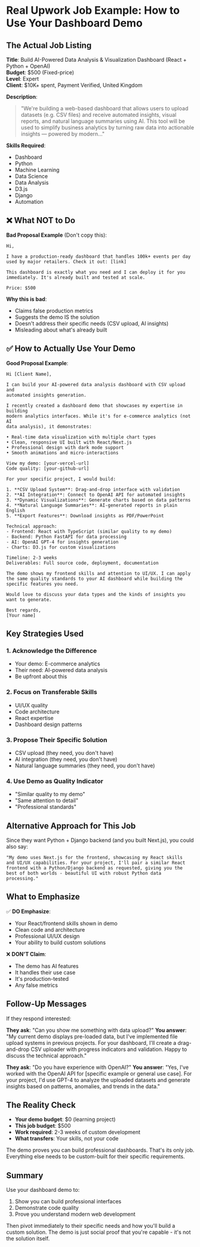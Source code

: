 # Real Upwork Job Example: How to Use Your Dashboard Demo

## The Actual Job Listing

**Title**: Build AI-Powered Data Analysis & Visualization Dashboard (React + Python + OpenAI)  
**Budget**: $500 (Fixed-price)  
**Level**: Expert  
**Client**: $10K+ spent, Payment Verified, United Kingdom  

**Description**:
> "We're building a web-based dashboard that allows users to upload datasets (e.g. CSV files) and receive automated insights, visual reports, and natural language summaries using AI. This tool will be used to simplify business analytics by turning raw data into actionable insights — powered by modern..."

**Skills Required**:
- Dashboard
- Python
- Machine Learning
- Data Science
- Data Analysis
- D3.js
- Django
- Automation

## ❌ What NOT to Do

**Bad Proposal Example** (Don't copy this):
```
Hi,

I have a production-ready dashboard that handles 100k+ events per day 
used by major retailers. Check it out: [link]

This dashboard is exactly what you need and I can deploy it for you 
immediately. It's already built and tested at scale.

Price: $500
```

**Why this is bad**:
- Claims false production metrics
- Suggests the demo IS the solution
- Doesn't address their specific needs (CSV upload, AI insights)
- Misleading about what's already built

## ✅ How to Actually Use Your Demo

**Good Proposal Example**:
```
Hi [Client Name],

I can build your AI-powered data analysis dashboard with CSV upload and 
automated insights generation.

I recently created a dashboard demo that showcases my expertise in building 
modern analytics interfaces. While it's for e-commerce analytics (not AI 
data analysis), it demonstrates:

• Real-time data visualization with multiple chart types
• Clean, responsive UI built with React/Next.js
• Professional design with dark mode support
• Smooth animations and micro-interactions

View my demo: [your-vercel-url]
Code quality: [your-github-url]

For your specific project, I would build:

1. **CSV Upload System**: Drag-and-drop interface with validation
2. **AI Integration**: Connect to OpenAI API for automated insights
3. **Dynamic Visualizations**: Generate charts based on data patterns
4. **Natural Language Summaries**: AI-generated reports in plain English
5. **Export Features**: Download insights as PDF/PowerPoint

Technical approach:
- Frontend: React with TypeScript (similar quality to my demo)
- Backend: Python FastAPI for data processing
- AI: OpenAI GPT-4 for insights generation
- Charts: D3.js for custom visualizations

Timeline: 2-3 weeks
Deliverables: Full source code, deployment, documentation

The demo shows my frontend skills and attention to UI/UX. I can apply 
the same quality standards to your AI dashboard while building the 
specific features you need.

Would love to discuss your data types and the kinds of insights you 
want to generate.

Best regards,
[Your name]
```

## Key Strategies Used

### 1. **Acknowledge the Difference**
- Your demo: E-commerce analytics
- Their need: AI-powered data analysis
- Be upfront about this

### 2. **Focus on Transferable Skills**
- UI/UX quality
- Code architecture
- React expertise
- Dashboard design patterns

### 3. **Propose Their Specific Solution**
- CSV upload (they need, you don't have)
- AI integration (they need, you don't have)
- Natural language summaries (they need, you don't have)

### 4. **Use Demo as Quality Indicator**
- "Similar quality to my demo"
- "Same attention to detail"
- "Professional standards"

## Alternative Approach for This Job

Since they want Python + Django backend (and you built Next.js), you could also say:

```
"My demo uses Next.js for the frontend, showcasing my React skills 
and UI/UX capabilities. For your project, I'll pair a similar React 
frontend with a Python/Django backend as requested, giving you the 
best of both worlds - beautiful UI with robust Python data processing."
```

## What to Emphasize

✅ **DO Emphasize**:
- Your React/frontend skills shown in demo
- Clean code and architecture
- Professional UI/UX design
- Your ability to build custom solutions

❌ **DON'T Claim**:
- The demo has AI features
- It handles their use case
- It's production-tested
- Any false metrics

## Follow-Up Messages

If they respond interested:

**They ask**: "Can you show me something with data upload?"
**You answer**: "My current demo displays pre-loaded data, but I've implemented file upload systems in previous projects. For your dashboard, I'll create a drag-and-drop CSV uploader with progress indicators and validation. Happy to discuss the technical approach."

**They ask**: "Do you have experience with OpenAI?"
**You answer**: "Yes, I've worked with the OpenAI API for [specific example or general use case]. For your project, I'd use GPT-4 to analyze the uploaded datasets and generate insights based on patterns, anomalies, and trends in the data."

## The Reality Check

- **Your demo budget**: $0 (learning project)
- **This job budget**: $500
- **Work required**: 2-3 weeks of custom development
- **What transfers**: Your skills, not your code

The demo proves you can build professional dashboards. That's its only job. Everything else needs to be custom-built for their specific requirements.

## Summary

Use your dashboard demo to:
1. Show you can build professional interfaces
2. Demonstrate code quality
3. Prove you understand modern web development

Then pivot immediately to their specific needs and how you'll build a custom solution. The demo is just social proof that you're capable - it's not the solution itself.